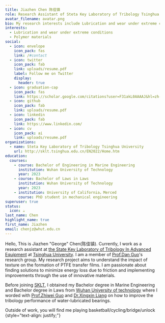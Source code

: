 ```yaml
---
title: Jiazhen Chen 陈佳镇
role: Research Assistant of Steta Key Laboratory of Tribology Tsinghua University
avatar_filename: avatar.png
bio: My research interests include Lubrication and wear under extreme conditions.
interests:
  - Lubrication and wear under extreme conditions
  - Polymer materials
social:
  - icon: envelope
    icon_pack: fas
    link: /#contact
  - icon: twitter
    icon_pack: fab
    link: uploads/resume.pdf
    label: Follow me on Twitter
    display:
      header: true
  - icon: graduation-cap
    icon_pack: fas
    link: https://scholar.google.com/citations?user=F31akL0AAAAJ&hl=zh-TW
  - icon: github
    icon_pack: fab
    link: uploads/resume.pdf
  - icon: linkedin
    icon_pack: fab
    link: https://www.linkedin.com/
  - icon: cv
    icon_pack: ai
    link: uploads/resume.pdf
organizations:
  - name: Steta Key Laboratory of Tribology Tsinghua University
    url: http://sklt.tsinghua.edu.cn/EN2022/Home.htm
education:
  courses:
    - course: Bachelor of Engineering in Marine Engineering
      institution: Wuhan University of Technology
      year: 2023
    - course: Bachelor of Laws in Laws
      institution: Wuhan University of Technology
      year: 2023
    - institution: University of California，Merced
      course: PhD student in mechanical engineering
superuser: true
status:
  icon: ☕️
last_name: Chen
highlight_name: true
first_name: Jiazhen
email: chenjz@whut.edu.cn
---
```

Hello, This is Jiazhen "George" Chen(陈佳镇). Currently, I work as a research assistant at [the State Key Laboratory of Tribology In Advanced Equipment](http://sklt.tsinghua.edu.cn/EN2022/Home.htm) at [Tsinghua University](https://www.tsinghua.edu.cn/en/). I am a member of [Prof.Dan Guo](https://me.tsinghua.edu.cn/en/info/1048/1310.htm)'s research group. My research project aims to understand the impact of texture on the formation of PTFE transfer films. I am passionate about finding solutions to minimize energy loss due to friction and implementing improvements through the use of innovative materials.

Before joining [SKLT](http://sklt.tsinghua.edu.cn/EN2022/Home.htm), I obtained my Bachelor degree in Marine Engineering and Bachelor degree in Laws from [Wuhan University of technology](http://english.whut.edu.cn/) where I worded with [Prof.Zhiwei Guo](https://stle.whut.edu.cn/xygk/szdw/jgml/202109/t20210913_851370.shtml#) and [Dr.Xingxin Liang](https://naoep.whut.edu.cn/xygk/szdw/202109/t20210912_851100.shtml) on how to improve the tribology performance of water-lubricated bearings.

Outside of work, you will find me playing basketball/cycling/bridge/unlock
{style="text-align: justify;"}